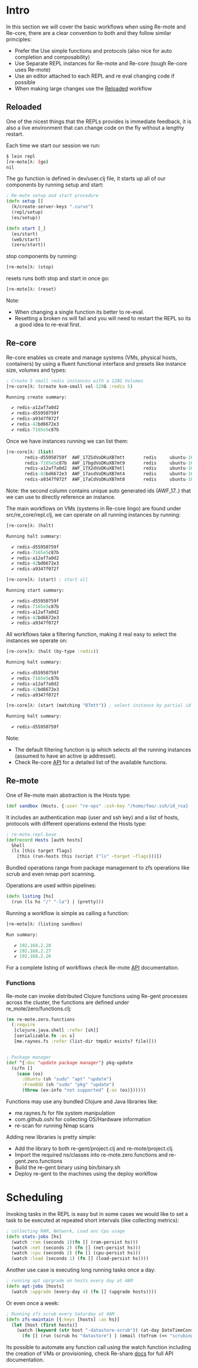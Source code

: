 # Intro

In this section we will cover the basic workflows when using Re-mote and Re-core, there are a clear convention to both and they follow similar principles:

* Prefer the Use simple functions and protocols (also nice for auto completion and composability)
* Use Separate REPL instances for Re-mote and Re-core (tough Re-core uses Re-mote)
* Use an editor attached to each REPL and re eval changing code if possible
* When making large changes use the [Reloaded](#reloaded) workflow

## Reloaded
One of the nicest things that the REPLs provides is immediate feedback, it is also a live environment that can change code on the fly without a lengthy restart.

Each time we start our session we run:

```bash
$ lein repl
[re-mote]λ: (go)
nil
```

The go function is defined in dev/user.clj file, it starts up all of our components by running setup and start:


```clojure
; Re-mote setup and start procedure
(defn setup []
  (k/create-server-keys ".curve")
  (repl/setup)
  (es/setup))

(defn start [_]
  (es/start)
  (web/start)
  (zero/start))

```

stop components by running:

```clojure
[re-mote]λ: (stop)
```

resets runs both stop and start in once go:

```clojure
[re-mote]λ: (reset)
```

Note:
 * When changing a single function its better to re-eval.
 * Resetting a broken ns will fail and you will need to restart the REPL so its a good idea to re-eval first.

## Re-core

Re-core enables us create and manage systems (VMs, physical hosts, containers) by using a fluent functional interface and presets like instance size, volumes and types: 

```clojure
; Create 5 small redis instances with a 128G Volumes
[re-core]λ: (create kvm-small vol-128G :redis 5)

Running create summary:

  ✔ redis-a12af7a0d2
  ✔ redis-d55950759f
  ✔ redis-a9347f072f
  ✔ redis-42bd6672e3
  ✔ redis-7165e5c87b
```

Once we have instances running we can list them:

```clojure
[re-core]λ: (list)
       redis-d55950759f  AWF_17ZSdVoDKuXB7mtt       redis     ubuntu-16.04  192.168.122.142
       redis-7165e5c87b  AWF_17bgdVoDKuXB7mt9       redis     ubuntu-16.04  192.168.122.209
       redis-a12af7a0d2  AWF_17X2dVoDKuXB7mtl       redis     ubuntu-16.04  192.168.122.147
       redis-42bd6672e3  AWF_17asdVoDKuXB7mt4       redis     ubuntu-16.04  192.168.122.196
       redis-a9347f072f  AWF_17aCdVoDKuXB7mt0       redis     ubuntu-16.04  192.168.122.14
```

Note: the second column contains unique auto generated ids (AWF_17..) that we can use to directly reference an instance.


The main workflows on VMs (systems in Re-core lingo) are found under src/re_core/repl.clj, we can operate on all running instances by running:

```clojure
[re-core]λ: (halt)

Running halt summary:

  ✔ redis-d55950759f
  ✔ redis-7165e5c87b
  ✔ redis-a12af7a0d2
  ✔ redis-42bd6672e3
  ✔ redis-a9347f072f

[re-core]λ: (start) ; start all

Running start summary:

  ✔ redis-d55950759f
  ✔ redis-7165e5c87b
  ✔ redis-a12af7a0d2
  ✔ redis-42bd6672e3
  ✔ redis-a9347f072f
```

All workflows take a filtering function, making it real easy to select the instances we operate on:

```clojure
[re-core]λ: (halt (by-type :redis))

Running halt summary:

  ✔ redis-d55950759f
  ✔ redis-7165e5c87b
  ✔ redis-a12af7a0d2
  ✔ redis-42bd6672e3
  ✔ redis-a9347f072f

[re-core]λ: (start (matching "B7mtt")) ; select instance by partial id matching (git style)

Running halt summary:

  ✔ redis-d55950759f

```


Note: 
* The default filtering function is ip which selects all the running instances (assumed to have an active ip addresset).
* Check Re-core [API](https://re-ops.github.io/re-core) for a detailed list of the available functions.

## Re-mote

One of Re-mote main abstraction is the Hosts type:

```clojure
(def sandbox (Hosts. {:user "re-ops" :ssh-key "/home/foo/.ssh/id_rsa} ["192.168.2.28" "192.168.2.27"]))
```

It includes an authentication map (user and ssh key) and a list of hosts, protocols with different operations extend the Hosts type:

```clojure
; re-mote.repl.base
(defrecord Hosts [auth hosts]
  Shell
  (ls [this target flags]
    [this (run-hosts this (script ("ls" ~target ~flags)))])
```

Bundled operations range from package management to zfs operations like scrub and even nmap port scanning.

Operations are used within pipelines:

```clojure
(defn listing [hs]
  (run (ls hs "/" "-la") | (pretty)))
```

Running a workflow is simple as calling a function:

```clojure
[re-mote]λ: (listing sandbox)

Run summary:

   ✔ 192.168.2.28
   ✔ 192.168.2.27
   ✔ 192.168.2.26

```

For a complete listing of workflows check Re-mote [API](https://re-ops.github.io/re-mote) documentation.

### Functions
Re-mote can invoke distributed Clojure functions using Re-gent processes across the cluster, the functions are defined under re_mote/zero/functions.clj:

```clojure
(ns re-mote.zero.functions
  (:require
   [clojure.java.shell :refer [sh]]
   [serializable.fn :as s]
   [me.raynes.fs :refer (list-dir tmpdir exists? file)]))


; Package manager
(def ^{:doc "update package manager"} pkg-update
  (s/fn []
    (case (os)
      :Ubuntu (sh "sudo" "apt" "update")
      :FreeBSD (sh "sudo" "pkg" "update")
      (throw (ex-info "not supported" {:os (os)})))))
```

Functions may use any bundled Clojure and Java libraries like:

* me.raynes.fs for file system manipulation
* com.github.oshi for collecting OS/Hardware information
* re-scan for running Nmap scans

Adding new libraries is pretty simple:

* Add the library to both re-gent/project.clj and re-mote/project.clj.
* Import the required ns/classes into re-mote.zero.functions and re-gent.zero.functions
* Build the re-gent binary using bin/binary.sh
* Deploy re-gent to the machines using the deploy workflow

# Scheduling

Invoking tasks in the REPL is easy but in some cases we would like to set a task to be executed at repeated short intervals (like collecting metrics):

```clojure
; collecting RAM, Network, Load anc Cpu usage
(defn stats-jobs [hs]
  (watch :ram (seconds 1)(fn [] (ram-persist hs)))
  (watch :net (seconds 2) (fn [] (net-persist hs)))
  (watch :cpu (seconds 2) (fn [] (cpu-persist hs)))
  (watch :load (seconds 1) (fn [] (load-persist hs))))
```

Another use case is executing long running tasks once a day:

```clojure
; running apt uprgrade on hosts every day at 4AM
(defn apt-jobs [hosts]
  (watch :upgrade (every-day 4) (fn [] (upgrade hosts))))

```

Or even once a week:

```clojure
; Running zfs scrub every Saturday at 4AM
(defn zfs-maintain [{:keys [hosts] :as hs}]
  (let [host (first hosts)]
    (watch (keyword (str host "-datastore-scrub")) (at-day DateTimeConstants/SATURDAY 4)
      (fn [] (run (scrub hs "datastore") | (email (tofrom (<< "scrubing ~{host}/datastore"))))))))
```

Its possible to automate any function call using the watch function including the creation of VMs or provisioning, check Re-share [docs](https://re-ops.github.io/re-share) for full API documentation.
